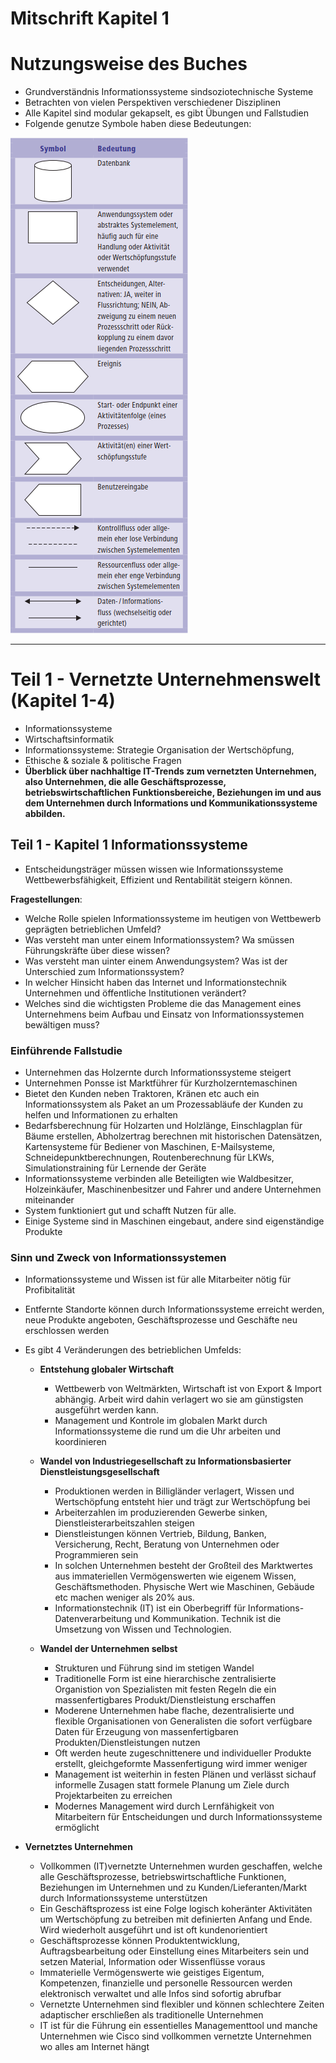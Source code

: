 # Mitschrift Kapitel 1

# Nutzungsweise des Buches

- Grundverständnis Informationssysteme sindsoziotechnische Systeme
- Betrachten von vielen Perspektiven verschiedener Disziplinen
- Alle Kapitel sind modular gekapselt, es gibt Übungen und Fallstudien
- Folgende genutze Symbole haben diese Bedeutungen:

![](assets/symbole.PNG)

---

# Teil 1 - Vernetzte Unternehmenswelt (Kapitel 1-4)

- Informationssysteme
- Wirtschaftsinformatik
- Informationssysteme: Strategie Organisation der Wertschöpfung,
- Ethische & soziale & politische Fragen
- **Überblick über nachhaltige IT-Trends zum vernetzten Unternehmen, also Unternehmen, die alle Geschäftsprozesse, betriebswirtschaftlichen Funktionsbereiche, Beziehungen im und aus dem Unternehmen durch Informations und Kommunikationssysteme abbilden.**

## Teil 1 - Kapitel 1 Informationssysteme

- Entscheidungsträger müssen wissen wie Informationssysteme Wettbewerbsfähigkeit, Effizient und Rentabilität steigern können.

<!-- TODO Fragestellungen beantworten -->

**Fragestellungen**:

- Welche Rolle spielen Informationssysteme im heutigen von Wettbewerb geprägten betrieblichen Umfeld?
- Was versteht man unter einem Informationssystem? Wa smüssen Führungskräfte über diese wissen?
- Was versteht man uinter einem Anwendungsystem? Was ist der Unterschied zum Informationssystem?
- In welcher Hinsicht haben das Internet und Informationstechnik Unternehmen und öffentliche Institutionen verändert?
- Welches sind die wichtigsten Probleme die das Management eines Unternehmens beim Aufbau und Einsatz von Informationssystemen bewältigen muss?

### Einführende Fallstudie

- Unternehmen das Holzernte durch Informationssysteme steigert
- Unternehmen Ponsse ist Marktführer für Kurzholzerntemaschinen
- Bietet den Kunden neben Traktoren, Kränen etc auch ein Informationssystem als Paket an um Prozessabläufe der Kunden zu helfen und Informationen zu erhalten
- Bedarfsberechnung für Holzarten und Holzlänge, Einschlagplan für Bäume erstellen, Abholzertrag berechnen mit historischen Datensätzen, Kartensysteme für Bediener von Maschinen, E-Mailsysteme, Schneidepunktberechnungen, Routenberechnung für LKWs, Simulationstraining für Lernende der Geräte
- Informationssysteme verbinden alle Beteiligten wie Waldbesitzer, Holzeinkäufer, Maschinenbesitzer und Fahrer und andere Unternehmen miteinander
- System funktioniert gut und schafft Nutzen für alle.
- Einige Systeme sind in Maschinen eingebaut, andere sind eigenständige Produkte

### Sinn und Zweck von Informationssystemen

- Informationssysteme und Wissen ist für alle Mitarbeiter nötig für Profibitalität
- Entfernte Standorte können durch Informationssysteme erreicht werden, neue Produkte angeboten, Geschäftsprozesse und Geschäfte neu erschlossen werden
- Es gibt 4 Veränderungen des betrieblichen Umfelds:

  - **Entstehung globaler Wirtschaft**

    - Wettbewerb von Weltmärkten, Wirtschaft ist von Export & Import abhängig. Arbeit wird dahin verlagert wo sie am günstigsten ausgeführt werden kann.
    - Management und Kontrole im globalen Markt durch Informationssysteme die rund um die Uhr arbeiten und koordinieren

  - **Wandel von Industriegesellschaft zu Informationsbasierter Dienstleistungsgesellschaft**

    - Produktionen werden in Billigländer verlagert, Wissen und Wertschöpfung entsteht hier und trägt zur Wertschöpfung bei
    - Arbeiterzahlen im produzierenden Gewerbe sinken, Dienstleisterarbeitszahlen steigen
    - Dienstleistungen können Vertrieb, Bildung, Banken, Versicherung, Recht, Beratung von Unternehmen oder Programmieren sein
    - In solchen Unternehmen besteht der Großteil des Marktwertes aus immateriellen Vermögenswerten wie eigenem Wissen, Geschäftsmethoden. Physische Wert wie Maschinen, Gebäude etc machen weniger als 20% aus.
    - Informationstechnik (IT) ist ein Oberbegriff für Informations- Datenverarbeitung und Kommunikation. Technik ist die Umsetzung von Wissen und Technologien.

  - **Wandel der Unternehmen selbst**

    - Strukturen und Führung sind im stetigen Wandel
    - Traditionelle Form ist eine hierarchische zentralisierte Organistion von Spezialisten mit festen Regeln die ein massenfertigbares Produkt/Dienstleistung erschaffen
    - Moderene Unternehmen habe flache, dezentralisierte und flexible Organisationen von Generalisten die sofort verfügbare Daten für Erzeugung von massenfertigbaren Produkten/Dienstleistungen nutzen
    - Oft werden heute zugeschnittenere und individueller Produkte erstellt, gleichgeformte Massenfertigung wird immer weniger
    - Management ist weiterhin in festen Plänen und verlässt sichauf informelle Zusagen statt formele Planung um Ziele durch Projektarbeiten zu erreichen
    - Modernes Management wird durch Lernfähigkeit von Mitarbeitern für Entscheidungen und durch Informationssysteme ermöglicht

* **Vernetztes Unternehmen**

  - Vollkommen (IT)vernetzte Unternehmen wurden geschaffen, welche alle Geschäftsprozesse, betriebswirtschaftliche Funktionen, Beziehungen im Unternehmen und zu Kunden/Lieferanten/Markt durch Informationssysteme unterstützen
  - Ein Geschäftsprozess ist eine Folge logisch koheränter Aktivitäten um Wertschöpfung zu betreiben mit definierten Anfang und Ende. Wird wiederholt ausgeführt und ist oft kundenorientiert
  - Geschäftsprozesse können Produktentwicklung, Auftragsbearbeitung oder Einstellung eines Mitarbeiters sein und setzen Material, Information oder Wissenflüsse voraus
  - Immaterielle Vermögenswerte wie geistiges Eigentum, Kompetenzen, finanzielle und personelle Ressourcen werden elektronisch verwaltet und alle Infos sind sofortig abrufbar
  - Vernetzte Unternehmen sind flexibler und können schlechtere Zeiten adaptischer erschließen als traditionelle Unternehmen
  - IT ist für die Führung ein essentielles Managementtool und manche Unternehmen wie Cisco sind vollkommen vernetzte Unternehmen wo alles am Internet hängt
